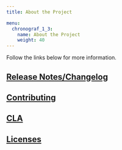 ```yaml
---
title: About the Project

menu:
  chronograf_1_3:
    name: About the Project
    weight: 40
---
```


Follow the links below for more information.

## [Release Notes/Changelog](/chronograf/v1.3/about_the_project/release-notes-changelog/)
## [Contributing](https://github.com/influxdata/chronograf/blob/master/CONTRIBUTING.md)
## [CLA](https://www.influxdata.com/legal/cla/)
## [Licenses](https://github.com/influxdata/chronograf/blob/master/LICENSE)
